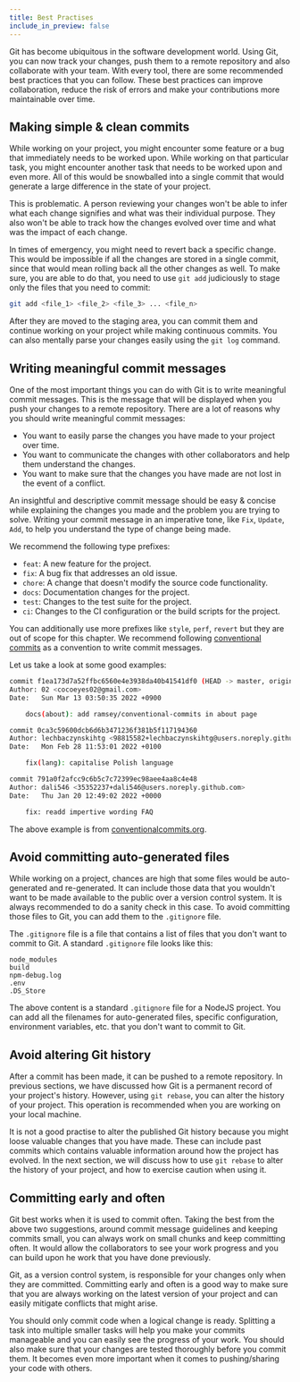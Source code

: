 ```yaml
---
title: Best Practises
include_in_preview: false
---
```


Git has become ubiquitous in the software development world. Using Git, you can now track your changes, push them to a remote repository and also collaborate with your team. With every tool, there are some recommended best practices that you can follow. These best practices can improve collaboration, reduce the risk of errors and make your contributions more maintainable over time.

## Making simple & clean commits

While working on your project, you might encounter some feature or a bug that immediately needs to be worked upon. While working on that particular task, you might encounter another task that needs to be worked upon and even more. All of this would be snowballed into a single commit that would generate a large difference in the state of your project.

This is problematic. A person reviewing your changes won't be able to infer what each change signifies and what was their individual purpose. They also won't be able to track how the changes evolved over time and what was the impact of each change.

In times of emergency, you might need to revert back a specific change. This would be impossible if all the changes are stored in a single commit, since that would mean rolling back all the other changes as well. To make sure, you are able to do that, you need to use `git add` judiciously to stage only the files that you need to commit:

```sh
git add <file_1> <file_2> <file_3> ... <file_n>
```

After they are moved to the staging area, you can commit them and continue working on your project while making continuous commits. You can also mentally parse your changes easily using the `git log` command.

## Writing meaningful commit messages

One of the most important things you can do with Git is to write meaningful commit messages. This is the message that will be displayed when you push your changes to a remote repository. There are a lot of reasons why you should write meaningful commit messages:

- You want to easily parse the changes you have made to your project over time.
- You want to communicate the changes with other collaborators and help them understand the changes.
- You want to make sure that the changes you have made are not lost in the event of a conflict.

An insightful and descriptive commit message should be easy & concise while explaining the changes you made and the problem you are trying to solve. Writing your commit message in an imperative tone, like `Fix`, `Update`, `Add`, to help you understand the type of change being made.

We recommend the following type prefixes:

- `feat`: A new feature for the project.
- `fix`: A bug fix that addresses an old issue.
- `chore`: A change that doesn't modify the source code functionality.
- `docs`: Documentation changes for the project.
- `test`: Changes to the test suite for the project.
- `ci`: Changes to the CI configuration or the build scripts for the project.

You can additionally use more prefixes like `style`, `perf`, `revert` but they are out of scope for this chapter. We recommend following [conventional commits](https://www.conventionalcommits.org/en/v1.0.0/) as a convention to write commit messages.

Let us take a look at some good examples:

```sh
commit f1ea173d7a52ffbc6560e4e3938da40b41541df0 (HEAD -> master, origin/master, origin/HEAD)
Author: 02 <cocoeyes02@gmail.com>
Date:   Sun Mar 13 03:50:35 2022 +0900

    docs(about): add ramsey/conventional-commits in about page

commit 0ca3c59600dcb6d6b3471236f381b5f117194360
Author: lechbaczynskihtg <98815582+lechbaczynskihtg@users.noreply.github.com>
Date:   Mon Feb 28 11:53:01 2022 +0100

    fix(lang): capitalise Polish language

commit 791a0f2afcc9c6b5c7c72399ec98aee4aa8c4e48
Author: dali546 <35352237+dali546@users.noreply.github.com>
Date:   Thu Jan 20 12:49:02 2022 +0000

    fix: readd impertive wording FAQ
```

The above example is from [conventionalcommits.org](https://github.com/conventional-commits/conventionalcommits.org).

## Avoid committing auto-generated files

While working on a project, chances are high that some files would be auto-generated and re-generated. It can include those data that you wouldn't want to be made available to the public over a version control system. It is always recommended to do a sanity check in this case. To avoid committing those files to Git, you can add them to the `.gitignore` file.

The `.gitignore` file is a file that contains a list of files that you don't want to commit to Git. A standard `.gitignore` file looks like this:

```text
node_modules
build
npm-debug.log
.env
.DS_Store
```

The above content is a standard `.gitignore` file for a NodeJS project. You can add all the filenames for auto-generated files, specific configuration, environment variables, etc. that you don't want to commit to Git.

## Avoid altering Git history

After a commit has been made, it can be pushed to a remote repository. In previous sections, we have discussed how Git is a permanent record of your project's history. However, using `git rebase`, you can alter the history of your project. This operation is recommended when you are working on your local machine.

It is not a good practise to alter the published Git history because you might loose valuable changes that you have made. These can include past commits which contains valuable information around how the project has evolved. In the next section, we will discuss how to use `git rebase` to alter the history of your project, and how to exercise caution when using it.

## Committing early and often

Git best works when it is used to commit often. Taking the best from the above two suggestions, around commit message guidelines and keeping commits small, you can always work on small chunks and keep committing often. It would allow the collaborators to see your work progress and you can build upon he work that you have done previously.

Git, as a version control system, is responsible for your changes only when they are committed. Committing early and often is a good way to make sure that you are always working on the latest version of your project and can easily mitigate conflicts that might arise.

You should only commit code when a logical change is ready. Splitting a task into multiple smaller tasks will help you make your commits manageable and you can easily see the progress of your work. You should also make sure that your changes are tested thoroughly before you commit them. It becomes even more important when it comes to pushing/sharing your code with others.
